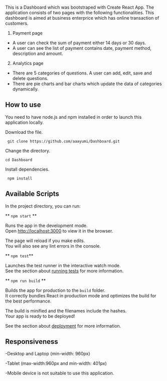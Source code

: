 This is a Dashboard which was bootstraped with Create React App. The application consists of two pages with the following functionalities. This dashboard is aimed at business enterprice which has online transaction of customers. 

1) Payment page
- A user can check the sum of payment either 14 days or 30 days.
- A user can see the list of payment contains date, payment method, description and amount.

2) Analytics page
- There are 5 categories of questions. A user can add, edit, save and delete questions. 
- There are pie charts and bar charts which update the data of categories dynamically.


## How to use

You need to have node.js and npm installed in order to launch this application locally.

Download the file.

``` git clone https://github.com/aaayumi/Dashboard.git```

Change the directory.

``` cd Dashboard ```

Install dependencies.

``` npm install```


## Available Scripts

In the project directory, you can run:

** `npm start` **

Runs the app in the development mode.<br>
Open [http://localhost:3000](http://localhost:3000) to view it in the browser.

The page will reload if you make edits.<br>
You will also see any lint errors in the console.

** `npm test`**

Launches the test runner in the interactive watch mode.<br>
See the section about [running tests](#running-tests) for more information.

** `npm run build` **

Builds the app for production to the `build` folder.<br>
It correctly bundles React in production mode and optimizes the build for the best performance.

The build is minified and the filenames include the hashes.<br>
Your app is ready to be deployed!

See the section about [deployment](#deployment) for more information.

## Responsiveness 

-Desktop and Laptop (min-width: 960px)

-Tablet (max-width:960px and min-width: 401px)

-Mobile device is not suitable to use this application.
